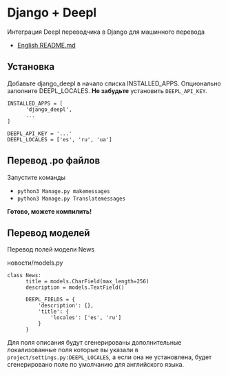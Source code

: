 # Django + Deepl

Интеграция Deepl переводчика в Django для машинного перевода

- [English README.md](README.md)

## Установка

Добавьте django_deepl в начало списка INSTALLED_APPS.
Опционально заполните DEEPL_LOCALES.
**Не забудьте** установить `DEEPL_API_KEY`.

```
INSTALLED_APPS = [
      'django_deepl',
      ...
]

DEEPL_API_KEY = '...'
DEEPL_LOCALES = ['es', 'ru', 'ua']
```

## Перевод .po файлов

Запустите команды
- `python3 Manage.py makemessages`
- `python3 Manage.py Translatemessages`

**Готово, можете компилить!**

## Перевод моделей

Перевод полей модели News

новости/models.py
```
class News:
      title = models.CharField(max_length=256)
      description = models.TextField()
    
      DEEPL_FIELDS = {
          'description': {},
          'title': {
              'locales': ['es', 'ru']
          }
      }
```
Для поля описания будут сгенерированы дополнительные локализованные
поля которые вы указали в `project/settings.py:DEEPL_LOCALES`, а если
она не установлена, будет сгенерировано поле по умолчанию для английского языка.